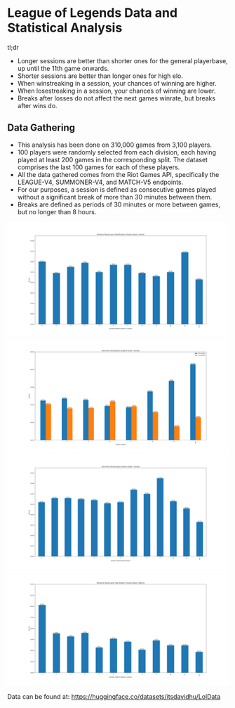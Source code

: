 # League of Legends Data and Statistical Analysis

tl;dr
- Longer sessions are better than shorter ones for the general playerbase, up until the 11th game onwards.
- Shorter sessions are better than longer ones for high elo.
- When winstreaking in a session, your chances of winning are higher.
- When losestreaking in a session, your chances of winning are lower.
- Breaks after losses do not affect the next games winrate, but breaks after wins do.

## Data Gathering
- This analysis has been done on 310,000 games from 3,100 players.
- 100 players were randomly selected from each division, each having played at least 200 games in the corresponding split. The dataset comprises the last 100 games for each of these players.
- All the data gathered comes from the Riot Games API, specifically the LEAGUE-V4, SUMMONER-V4, and MATCH-V5 endpoints.
- For our purposes, a session is defined as consecutive games played without a significant break of more than 30 minutes between them.
- Breaks are defined as periods of 30 minutes or more between games, but no longer than 8 hours.

![alt text](https://github.com/itsdavidhu/Lol-data/blob/main/images/total_general.png?raw=true)
![alt text](https://github.com/itsdavidhu/Lol-data/blob/main/images/streaks.png?raw=true)
![alt text](https://github.com/itsdavidhu/Lol-data/blob/main/images/next_general.png?raw=true)
![alt text](https://github.com/itsdavidhu/Lol-data/blob/main/images/total_high.png?raw=true)

Data can be found at: https://huggingface.co/datasets/itsdavidhu/LolData 
